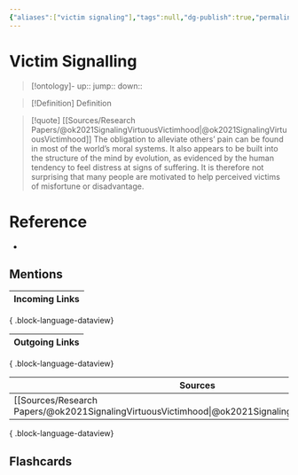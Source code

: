 ```yaml
---
{"aliases":["victim signaling"],"tags":null,"dg-publish":true,"permalink":"/cards/victim-signalling/","dgPassFrontmatter":true}
---
```


# Victim Signalling

> [!ontology]-
> up:: 
> jump:: 
> down:: 

> [!Definition] Definition

> [!quote] [[Sources/Research Papers/@ok2021SignalingVirtuousVictimhood\|@ok2021SignalingVirtuousVictimhood]]
> The obligation to alleviate others’ pain can be found in most of the world’s moral systems. It also appears to be built into the structure of the mind by evolution, as evidenced by the human tendency to feel distress at signs of suffering. It is therefore not surprising that many people are motivated to help perceived victims of misfortune or disadvantage.

# Reference

- 

## Mentions

| Incoming Links |
| -------------- |

{ .block-language-dataview}

| Outgoing Links |
| -------------- |

{ .block-language-dataview}

| Sources                                                                                               |
| ----------------------------------------------------------------------------------------------------- |
| [[Sources/Research Papers/@ok2021SignalingVirtuousVictimhood\|@ok2021SignalingVirtuousVictimhood]] |

{ .block-language-dataview}

## Flashcards